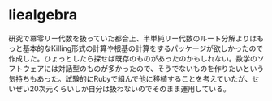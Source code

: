 # liealgebra

研究で冪零リー代数を扱っていた都合上、半単純リー代数のルート分解よりはもっと基本的なKilling形式の計算や根基の計算をするパッケージが欲しかったので作成した。ひょっとしたら探せば既存のものがあったのかもしれない。数学のソフトウェアには対話型のものが多かったので、そうでないものを作りたいという気持ちもあった。試験的にRubyで組んで他に移植することを考えていたが、せいぜい20次元くらいしか自分は扱わないのでそのまま運用している。
